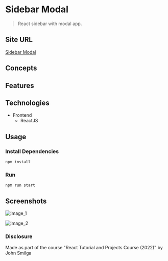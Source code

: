 # Sidebar Modal

> React sidebar with modal app.

## Site URL

[Sidebar Modal](https://oziv-sidebar-modal.netlify.app/)

## Concepts

## Features

## Technologies

- Frontend
  - ReactJS

## Usage

### Install Dependencies

```
npm install
```

### Run

```
npm run start
```

## Screenshots

![image_1](https://user-images.githubusercontent.com/89987476/184550183-44c9d71f-c7e7-4cf7-bb7a-99770246841c.png)

![image_2](https://user-images.githubusercontent.com/89987476/184550184-5262fbff-3064-4b6c-b315-be3f8a209c92.png)

### Disclosure

Made as part of the course "React Tutorial and Projects Course (2022)" by John Smilga
